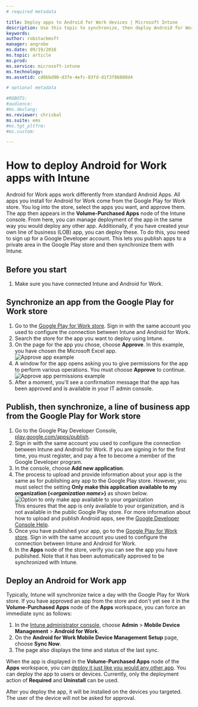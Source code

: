 ```yaml
---
# required metadata

title: Deploy apps to Android for Work devices | Microsoft Intune
description: Use this topic to synchronize, then deploy Android for Work apps from the Google Play for Work Store.
keywords:
author: robstackmsft
manager: angrobe
ms.date: 09/19/2016
ms.topic: article
ms.prod:
ms.service: microsoft-intune
ms.technology:
ms.assetid: cd0bbd90-d3fe-4efc-83fd-d1f3f86800d4

# optional metadata

#ROBOTS:
#audience:
#ms.devlang:
ms.reviewer: chrisbal
ms.suite: ems
#ms.tgt_pltfrm:
#ms.custom:

---
```


# How to deploy Android for Work apps with Intune

Android for Work apps work differently from standard Android Apps. All apps you install for Android for Work come from the Google Play for Work store. You log into the store, select the apps you want, and approve them.
The app then appears in the **Volume-Purchased Apps** node of the Intune console. From here, you can manage deployment of the app in the same way you would deploy any other app.
Additionally, if you have created your own line of business (LOB) app, you can deploy these. To do this, you need to sign up for a Google Developer account. This lets you publish apps to a private area in the Google Play store and then synchronize them with Intune.

## Before you start

1. Make sure you have connected Intune and Android for Work.

## Synchronize an app from the Google Play for Work store


1. Go to the [Google Play for Work store](https://play.google.com/work). Sign in with the same account you used to configure the connection between Intune and Android for Work.
2. Search the store for the app you want to deploy using Intune.
3. On the page for the app you chose, choose **Approve**. In this example, you have chosen the Microsoft Excel app.<br>
  ![Approve app example](/intune/deploy-use/media/approve.png)
4. A window for the app opens asking you to give permissions for the app to perform various operations. You must choose **Approve** to continue.<br>
  ![Approve app permissions example](/intune/deploy-use/media/approve-app-permissions.png)
5. After a moment, you'll see a confirmation message that the app has been approved and is available in your IT admin console. 

## Publish, then synchronize, a line of business app from the Google Play for Work store 

1. Go to the Google Play Developer Console, [play.google.com/apps/publish](play.google.com/apps/publish).
2. Sign in with the same account you used to configure the connection between Intune and Android for Work. If you are signing in for the first time, you must register, and pay a fee to become a member of the Google Developer program.
3. In the console, choose **Add new application**.
4. The process to upload and provide information about your app is the same as for publishing any app to the Google Play store. However, you must select the setting **Only make this application available to my organization (<*organization name*>)** as shown below.<br>
  ![Option to only make app available to your organization](/intune/deploy-use/media/restrict.png)<br>
This ensures that the app is only available to your organization, and is not available in the public Google Play store.
For more information about how to upload and publish Android apps, see the [Google Developer Console Help](https://support.google.com/googleplay/android-developer/answer/113469).
5. Once you have published your app, go to the [Google Play for Work store](https://play.google.com/work). Sign in with the same account you used to configure the connection between Intune and Android for Work. 
6. In the **Apps** node of the store, verify you can see the app you have published. Note that it has been automatically approved to be synchronized with Intune.

## Deploy an Android for Work app

Typically, Intune will synchronize twice a day with the Google Play for Work store. If you have approved an app from the store and don't yet see it in the **Volume-Purchased Apps** node of the **Apps** workspace, you can force an immediate sync as follows:

1. In the [Intune administrator console](https://manage.microsoft.com), choose **Admin** > **Mobile Device Management** > **Android for Work**.
2. On the **Android for Work Mobile Device Management Setup** page, choose **Sync Now**.
3. The page also displays the time and status of the last sync.

When the app is displayed in the **Volume-Purchased Apps** node of the **Apps** workspace, you can [deploy it just like you would any other app](deploy-apps-in-microsoft-intune.md). You can deploy the app to users or devices. Currently, only the deployment action of **Required** and **Uninstall** can be used. 

After you deploy the app, it will be installed on the devices you targeted. The user of the device will not be asked for approval.
